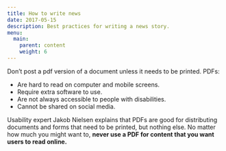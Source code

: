 ```yaml
---
title: How to write news
date: 2017-05-15
description: Best practices for writing a news story.
menu:
  main:
    parent: content
    weight: 6
---
```



 Don’t post a pdf version of a document unless it needs to be printed.
PDFs:

* Are hard to read on computer and mobile screens.
* Require extra software to use.
* Are not always accessible to people with disabilities.
* Cannot be shared on social media.

Usability expert Jakob Nielsen explains that PDFs are good for distributing documents and forms that need to be printed, but nothing else. No matter how much you might want to, **never use a PDF for content that you want users to read online.**
